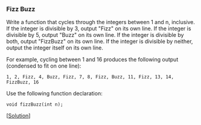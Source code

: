 ### Fizz Buzz

Write a function that cycles through the integers between 1 and n, inclusive.
If the integer is divisible by 3, output "Fizz" on its own line.
If the integer is divisible by 5, output "Buzz" on its own line.
If the integer is divisible by both, output "FizzBuzz" on its own line.
If the integer is divisible by neither, output the integer itself on its own line.

For example, cycling between 1 and 16 produces the following output (condensed to fit on one line):

    1, 2, Fizz, 4, Buzz, Fizz, 7, 8, Fizz, Buzz, 11, Fizz, 13, 14, FizzBuzz, 16

Use the following function declaration:

    void fizzBuzz(int n);

\[[Solution](solution.cpp)\]
